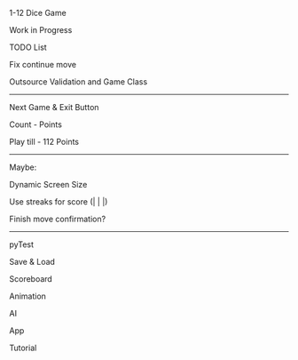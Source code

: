 1-12 Dice Game

Work in Progress


TODO List

Fix continue move

Outsource Validation and Game Class

___

Next Game & Exit Button

Count - Points

Play till - 112 Points

___

Maybe:

Dynamic Screen Size

Use streaks for score (| | |)

Finish move confirmation?

___

pyTest

Save & Load

Scoreboard

Animation

AI

App

Tutorial